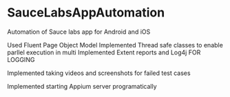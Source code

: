# SauceLabsAppAutomation

Automation of Sauce labs app for Android and iOS


Used Fluent Page Object Model
Implemented Thread safe classes to enable parllel execution in multi
Implemented Extent reports and Log4j FOR LOGGING

Implemented taking videos and screenshots for failed test cases

Implemented starting Appium server programatically
